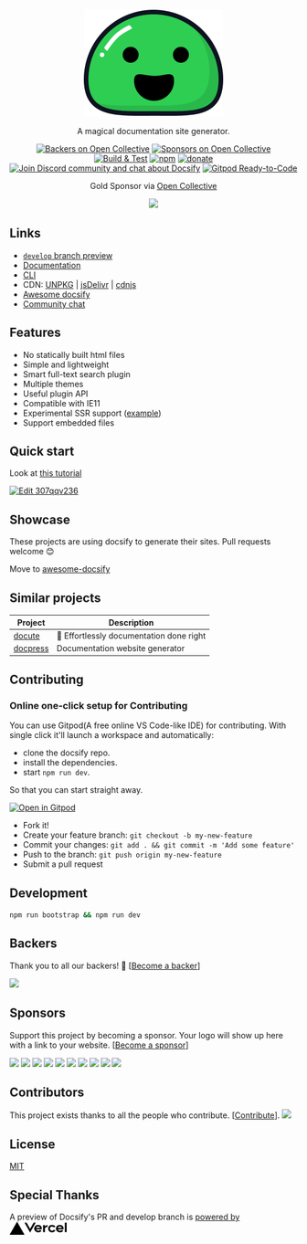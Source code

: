 <p align="center">
  <a href="https://docsify.js.org">
    <img alt="docsify" src="./docs/_media/icon.svg">
  </a>
</p>

<p align="center">
  A magical documentation site generator.
</p>

<p align="center">
  <a href="#backers"><img alt="Backers on Open Collective" src="https://opencollective.com/docsify/backers/badge.svg?style=flat-square"></a>
  <a href="#sponsors">
    <img alt="Sponsors on Open Collective" src="https://opencollective.com/docsify/sponsors/badge.svg?style=flat-square"></a>
  <a href="https://github.com/docsifyjs/docsify/actions/workflows/test.yml"><img src="https://github.com/docsifyjs/docsify/actions/workflows/test.yml/badge.svg" alt="Build & Test"></a>
  <a href="https://www.npmjs.com/package/docsify"><img alt="npm" src="https://img.shields.io/npm/v/docsify.svg?style=flat-square"></a>
  <a href="https://github.com/QingWei-Li/donate"><img alt="donate" src="https://img.shields.io/badge/%24-donate-ff69b4.svg?style=flat-square"></a>
  <a href="https://discord.gg/3NwKFyR"><img alt="Join Discord community and chat about Docsify" src="https://img.shields.io/discord/713647066802421792.svg?label=&logo=discord&logoColor=ffffff&color=7389D8&labelColor=6A7EC2&cacheSeconds=60"></a>
  <a href="https://gitpod.io/#https://github.com/docsifyjs/docsify"><img src="https://img.shields.io/badge/Gitpod-ready--to--code-blue?logo=gitpod" alt="Gitpod Ready-to-Code"></a>
</p>

<p align="center">Gold Sponsor via <a href="https://opencollective.com/docsify">Open Collective</a></p>

<p align="center">
  <a href="https://opencollective.com/docsify/order/3254">
    <img src="https://opencollective.com/docsify/tiers/gold-sponsor.svg?avatarHeight=36">
  </a>
</p>

## Links

- [`develop` branch preview](https://docsify-preview.vercel.app/)
- [Documentation](https://docsify.js.org)
- [CLI](https://github.com/docsifyjs/docsify-cli)
- CDN: [UNPKG](https://unpkg.com/docsify/) | [jsDelivr](https://cdn.jsdelivr.net/npm/docsify/) | [cdnjs](https://cdnjs.com/libraries/docsify)
- [Awesome docsify](https://github.com/docsifyjs/awesome-docsify)
- [Community chat](https://discord.gg/3NwKFyR)

## Features

- No statically built html files
- Simple and lightweight
- Smart full-text search plugin
- Multiple themes
- Useful plugin API
- Compatible with IE11
- Experimental SSR support ([example](https://github.com/docsifyjs/docsify-ssr-demo))
- Support embedded files

## Quick start

Look at [this tutorial](https://docsify.js.org/#/quickstart)

[![Edit 307qqv236](https://codesandbox.io/static/img/play-codesandbox.svg)](https://codesandbox.io/s/307qqv236)

## Showcase

These projects are using docsify to generate their sites. Pull requests welcome :blush:

Move to [awesome-docsify](https://github.com/docsifyjs/awesome-docsify#showcase)

## Similar projects

| Project                                          | Description                              |
| ------------------------------------------------ | ---------------------------------------- |
| [docute](https://github.com/egoist/docute)       | 📜 Effortlessly documentation done right |
| [docpress](https://github.com/docpress/docpress) | Documentation website generator          |

## Contributing

### Online one-click setup for Contributing

You can use Gitpod(A free online VS Code-like IDE) for contributing. With single click it'll launch a workspace and automatically:

- clone the docsify repo.
- install the dependencies.
- start `npm run dev`.

So that you can start straight away.

[![Open in Gitpod](https://gitpod.io/button/open-in-gitpod.svg)](https://gitpod.io/#https://github.com/docsifyjs/docsify)

- Fork it!
- Create your feature branch: `git checkout -b my-new-feature`
- Commit your changes: `git add . && git commit -m 'Add some feature'`
- Push to the branch: `git push origin my-new-feature`
- Submit a pull request

## Development

```bash
npm run bootstrap && npm run dev
```

## Backers

Thank you to all our backers! 🙏 [[Become a backer](https://opencollective.com/docsify#backers)]

<a href="https://opencollective.com/docsify#backers" target="_blank"><img src="https://opencollective.com/docsify/backers.svg?width=890"></a>

## Sponsors

Support this project by becoming a sponsor. Your logo will show up here with a link to your website. [[Become a sponsor](https://opencollective.com/docsify#silver-sponsors)]

<a href="https://opencollective.com/docsify/silver-sponsors/0/website" target="_blank"><img src="https://opencollective.com/docsify/silver-sponsors/0/avatar.svg"></a>
<a href="https://opencollective.com/docsify/silver-sponsors/1/website" target="_blank"><img src="https://opencollective.com/docsify/silver-sponsors/1/avatar.svg"></a>
<a href="https://opencollective.com/docsify/silver-sponsors/2/website" target="_blank"><img src="https://opencollective.com/docsify/silver-sponsors/2/avatar.svg"></a>
<a href="https://opencollective.com/docsify/silver-sponsors/3/website" target="_blank"><img src="https://opencollective.com/docsify/silver-sponsors/3/avatar.svg"></a>
<a href="https://opencollective.com/docsify/silver-sponsors/4/website" target="_blank"><img src="https://opencollective.com/docsify/silver-sponsors/4/avatar.svg"></a>
<a href="https://opencollective.com/docsify/silver-sponsors/5/website" target="_blank"><img src="https://opencollective.com/docsify/silver-sponsors/5/avatar.svg"></a>
<a href="https://opencollective.com/docsify/silver-sponsors/6/website" target="_blank"><img src="https://opencollective.com/docsify/silver-sponsors/6/avatar.svg"></a>
<a href="https://opencollective.com/docsify/silver-sponsors/7/website" target="_blank"><img src="https://opencollective.com/docsify/silver-sponsors/7/avatar.svg"></a>
<a href="https://opencollective.com/docsify/silver-sponsors/8/website" target="_blank"><img src="https://opencollective.com/docsify/silver-sponsors/8/avatar.svg"></a>
<a href="https://opencollective.com/docsify/silver-sponsors/9/website" target="_blank"><img src="https://opencollective.com/docsify/silver-sponsors/9/avatar.svg"></a>

## Contributors

This project exists thanks to all the people who contribute. [[Contribute](CONTRIBUTING.md)].
<a href="https://github.com/docsifyjs/docsify/graphs/contributors"><img src="https://opencollective.com/docsify/contributors.svg?width=890" /></a>

## License

[MIT](LICENSE)

## Special Thanks

A preview of Docsify's PR and develop branch is <a href="https://vercel.com/?utm_source=docsifyjs&utm_campaign=oss" target="_blank">powered by <img src="docs/_media/vercel_logo.svg" alt="Vercel" width="100px"></a>
